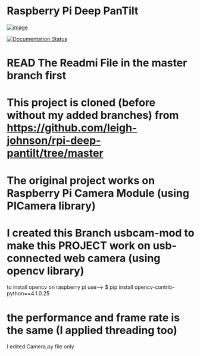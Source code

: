 # Raspberry Pi Deep PanTilt

[![image](https://img.shields.io/pypi/v/rpi_deep_pantilt.svg)](https://pypi.python.org/pypi/rpi-deep-pantilt)

<!-- [![image](https://img.shields.io/travis/leigh-johnson/rpi_deep_pantilt.svg)](https://travis-ci.org/leigh-johnson/rpi_deep_pantilt) -->

[![Documentation
Status](https://readthedocs.org/projects/rpi-deep-pantilt/badge/?version=latest)](https://rpi-deep-pantilt.readthedocs.io/en/latest/?badge=latest)

# READ The Readmi File in the master branch first 

# This project is cloned (before without my added branches) from https://github.com/leigh-johnson/rpi-deep-pantilt/tree/master 

# The original project works on Raspberry Pi Camera Module (using   PICamera library)

# I created this Branch usbcam-mod to make this PROJECT work on usb-connected web camera (using opencv library)
to install opencv on raspberry pi 
use--> $
    pip install opencv-contrib-python==4.1.0.25

# the performance and frame rate is the same (I applied threading too)
I edited Camera.py file only
